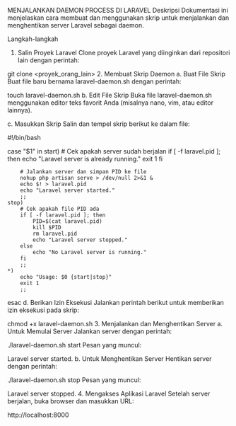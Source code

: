 MENJALANKAN DAEMON PROCESS DI LARAVEL
Deskripsi
Dokumentasi ini menjelaskan cara membuat dan menggunakan skrip untuk menjalankan dan menghentikan server Laravel sebagai daemon.

Langkah-langkah
1. Salin Proyek Laravel
Clone proyek Laravel yang diinginkan dari repositori lain dengan perintah:

git clone <proyek_orang_lain>
2. Membuat Skrip Daemon
a. Buat File Skrip
Buat file baru bernama laravel-daemon.sh dengan perintah:

touch laravel-daemon.sh
b. Edit File Skrip
Buka file laravel-daemon.sh menggunakan editor teks favorit Anda (misalnya nano, vim, atau editor lainnya).

c. Masukkan Skrip
Salin dan tempel skrip berikut ke dalam file:

#!/bin/bash

case "$1" in
    start)
        # Cek apakah server sudah berjalan
        if [ -f laravel.pid ]; then
            echo "Laravel server is already running."
            exit 1
        fi

        # Jalankan server dan simpan PID ke file
        nohup php artisan serve > /dev/null 2>&1 &
        echo $! > laravel.pid
        echo "Laravel server started."
        ;;
    stop)
        # Cek apakah file PID ada
        if [ -f laravel.pid ]; then
            PID=$(cat laravel.pid)
            kill $PID
            rm laravel.pid
            echo "Laravel server stopped."
        else
            echo "No Laravel server is running."
        fi
        ;;
    *)
        echo "Usage: $0 {start|stop}"
        exit 1
        ;;
esac
d. Berikan Izin Eksekusi
Jalankan perintah berikut untuk memberikan izin eksekusi pada skrip:

chmod +x laravel-daemon.sh
3. Menjalankan dan Menghentikan Server
a. Untuk Memulai Server
Jalankan server dengan perintah:

./laravel-daemon.sh start
Pesan yang muncul:

Laravel server started.
b. Untuk Menghentikan Server
Hentikan server dengan perintah:

./laravel-daemon.sh stop
Pesan yang muncul:

Laravel server stopped.
4. Mengakses Aplikasi Laravel
Setelah server berjalan, buka browser dan masukkan URL:

http://localhost:8000
